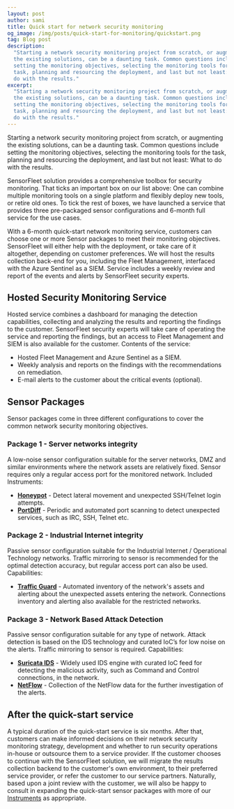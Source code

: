 ```yaml
---
layout: post
author: sami
title: Quick start for network security monitoring
og_image: /img/posts/quick-start-for-monitoring/quickstart.png
tag: Blog post
description:
  "Starting a network security monitoring project from scratch, or augmenting
  the existing solutions, can be a daunting task. Common questions include
  setting the monitoring objectives, selecting the monitoring tools for the
  task, planning and resourcing the deployment, and last but not least: What to
  do with the results."
excerpt:
  "Starting a network security monitoring project from scratch, or augmenting
  the existing solutions, can be a daunting task. Common questions include
  setting the monitoring objectives, selecting the monitoring tools for the
  task, planning and resourcing the deployment, and last but not least: What to
  do with the results."
---
```


Starting a network security monitoring project from scratch, or augmenting the
existing solutions, can be a daunting task. Common questions include setting the
monitoring objectives, selecting the monitoring tools for the task, planning and
resourcing the deployment, and last but not least: What to do with the results.

SensorFleet solution provides a comprehensive toolbox for security monitoring.
That ticks an important box on our list above: One can combine multiple
monitoring tools on a single platform and flexibly deploy new tools, or retire
old ones. To tick the rest of boxes, we have launched a service that provides
three pre-packaged sensor configurations and 6-month full service for the use
cases.

With a 6-month quick-start network monitoring service, customers can choose one
or more Sensor packages to meet their monitoring objectives. SensorFleet will
either help with the deployment, or take care of it altogether, depending on
customer preferences. We will host the results collection back-end for you,
including the Fleet Management, interfaced with the Azure Sentinel as a SIEM.
Service includes a weekly review and report of the events and alerts by
SensorFleet security experts.

## Hosted Security Monitoring Service

Hosted service combines a dashboard for managing the detection capabilities,
collecting and analyzing the results and reporting the findings to the customer.
SensorFleet security experts will take care of operating the service and
reporting the findings, but an access to Fleet Management and SIEM is also
available for the customer. Contents of the service:

- Hosted Fleet Management and Azure Sentinel as a SIEM.
- Weekly analysis and reports on the findings with the recommendations on
  remediation.
- E-mail alerts to the customer about the critical events (optional).

## Sensor Packages

Sensor packages come in three different configurations to cover the common
network security monitoring objectives.

### Package 1 - Server networks integrity

A low-noise sensor configuration suitable for the server networks, DMZ and
similar environments where the network assets are relatively fixed. Sensor
requires only a regular access port for the monitored network. Included
Instruments:

- **[Honeypot](/instruments/cowrie/)** - Detect lateral movement and unexpected
  SSH/Telnet login attempts.
- **[PortDiff](/instruments/portdiff/)** - Periodic and automated port scanning
  to detect unexpected services, such as IRC, SSH, Telnet etc.

### Package 2 - Industrial Internet integrity

Passive sensor configuration suitable for the Industrial Internet / Operational
Technology networks. Traffic mirroring to sensor is recommended for the optimal
detection accuracy, but regular access port can also be used. Capabilities:

- **[Traffic Guard](/instruments/tgmanager/)** - Automated inventory of the
  network's assets and alerting about the unexpected assets entering the
  network. Connections inventory and alerting also available for the restricted
  networks.

### Package 3 - Network Based Attack Detection

Passive sensor configuration suitable for any type of network. Attack detection
is based on the IDS technology and curated IoC’s for low noise on the alerts.
Traffic mirroring to sensor is required. Capabilities:

- **[Suricata IDS](/instruments/suricata/)** - Widely used IDS engine with
  curated IoC feed for detecting the malicious activity, such as Command and
  Control connections, in the network.
- **[NetFlow](/instruments/netflow/)** - Collection of the NetFlow data for the
  further investigation of the alerts.

## After the quick-start service

A typical duration of the quick-start service is six months. After that,
customers can make informed decisions on their network security monitoring
strategy, development and whether to run security operations in-house or
outsource them to a service provider. If the customer chooses to continue with
the SensorFleet solution, we will migrate the results collection backend to the
customer's own environment, to their preferred service provider, or refer the
customer to our service partners. Naturally, based upon a joint review with the
customer, we will also be happy to consult in expanding the quick-start sensor
packages with more of our [Instruments](/instruments/) as appropriate.

